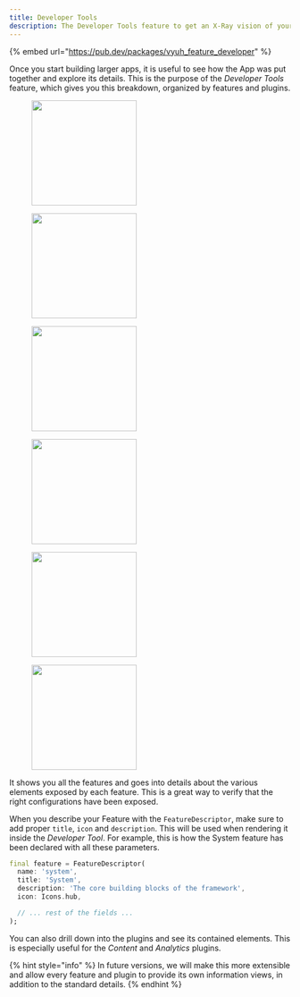 ```yaml
---
title: Developer Tools
description: The Developer Tools feature to get an X-Ray vision of your App
---
```


{% embed url="https://pub.dev/packages/vyuh_feature_developer" %}

Once you start building larger apps, it is useful to see how the App was put
together and explore its details. This is the purpose of the _Developer Tools_
feature, which gives you this breakdown, organized by features and plugins.

<div>

<figure><img src="../.gitbook/assets/image (16).png" alt="" width="188"><figcaption></figcaption></figure>

<figure><img src="../.gitbook/assets/image (17).png" alt="" width="188"><figcaption></figcaption></figure>

<figure><img src="../.gitbook/assets/image (18).png" alt="" width="188"><figcaption></figcaption></figure>

<figure><img src="../.gitbook/assets/image (19).png" alt="" width="188"><figcaption></figcaption></figure>

<figure><img src="../.gitbook/assets/image (20).png" alt="" width="188"><figcaption></figcaption></figure>

<figure><img src="../.gitbook/assets/image (21).png" alt="" width="188"><figcaption></figcaption></figure>

</div>

It shows you all the features and goes into details about the various elements
exposed by each feature. This is a great way to verify that the right
configurations have been exposed.

When you describe your Feature with the `FeatureDescriptor`, make sure to add
proper `title`, `icon` and `description`. This will be used when rendering it
inside the _Developer Tool_. For example, this is how the System feature has
been declared with all these parameters.

```dart
final feature = FeatureDescriptor(
  name: 'system',
  title: 'System',
  description: 'The core building blocks of the framework',
  icon: Icons.hub,

  // ... rest of the fields ...
);
```

You can also drill down into the plugins and see its contained elements. This is
especially useful for the _Content_ and _Analytics_ plugins.

{% hint style="info" %} In future versions, we will make this more extensible
and allow every feature and plugin to provide its own information views, in
addition to the standard details. {% endhint %}
